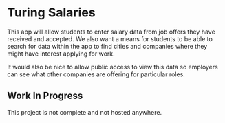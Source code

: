 # Turing Salaries

This app will allow students to enter salary data from job offers they have received and accepted. We also want a means for students to be able to search for data within the app to find cities and companies where they might have interest applying for work.

It would also be nice to allow public access to view this data so employers can see what other companies are offering for particular roles.

## Work In Progress

This project is not complete and not hosted anywhere.
